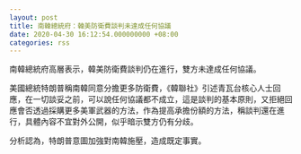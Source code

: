```yaml
---
layout: post
title: 南韓總統府：韓美防衛費談判未達成任何協議
date: 2020-04-30 16:12:54.000000000 +08:00
categories: rss
---
```


南韓總統府高層表示，韓美防衛費談判仍在進行，雙方未達成任何協議。

美國總統特朗普稱南韓同意分擔更多防衛費，《韓聯社》引述青瓦台核心人士回應，在一切談妥之前，可以說任何協議都不成立，這是談判的基本原則，又拒絕回應會否透過採購更多美軍武器的方法，作為提高承擔份額的方法，稱談判還在進行，具體內容不宜對外公開，似乎暗示雙方仍有分歧。 

分析認為，特朗普意圖加強對南韓施壓，造成既定事實。
